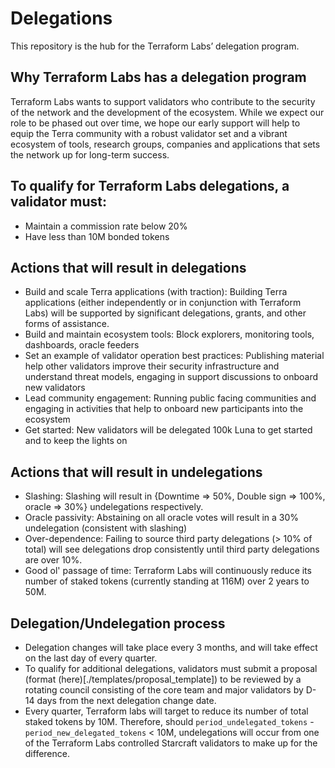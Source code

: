 # Delegations 

This repository is the hub for the Terraform Labs’ delegation program. 


## Why Terraform Labs has a delegation program

Terraform Labs wants to support validators who contribute to the security of the network and the development of the ecosystem. While we expect our role to be phased out over time, we hope our early support will help to equip the Terra community with a robust validator set and a vibrant ecosystem of tools, research groups, companies and applications that sets the network up for long-term success. 


## To qualify for Terraform Labs delegations, a validator must:

- Maintain a commission rate below 20%
- Have less than 10M bonded tokens 


## Actions that will result in delegations

- Build and scale Terra applications (with traction): Building Terra applications (either independently or in conjunction with Terraform Labs) will be supported by significant delegations, grants, and other forms of assistance. 
- Build and maintain ecosystem tools: Block explorers, monitoring tools, dashboards, oracle feeders 
- Set an example of validator operation best practices: Publishing material help other validators improve their security infrastructure and understand threat models, engaging in support discussions to onboard new validators
- Lead community engagement: Running public facing communities and engaging in activities that help to onboard new participants into the ecosystem
- Get started: New validators will be delegated 100k Luna to get started and to keep the lights on 


## Actions that will result in undelegations

- Slashing: Slashing will result in {Downtime => 50%, Double sign => 100%, oracle => 30%} undelegations respectively. 
- Oracle passivity: Abstaining on all oracle votes will result in a 30% undelegation (consistent with slashing) 
- Over-dependence: Failing to source third party delegations (> 10% of total) will see delegations drop consistently until third party delegations are over 10%. 
- Good ol' passage of time: Terraform Labs will continuously reduce its number of staked tokens (currently standing at 116M) over 2 years to 50M. 


## Delegation/Undelegation process 

- Delegation changes will take place every 3 months, and will take effect on the last day of every quarter. 
- To qualify for additional delegations, validators must submit a proposal (format (here)[./templates/proposal_template]) to be reviewed by a rotating council consisting of the core team and major validators by D-14 days from the next delegation change date.
- Every quarter, Terraform labs will target to reduce its number of total staked tokens by 10M. Therefore, should `period_undelegated_tokens` - `period_new_delegated_tokens` < 10M, undelegations will occur from one of the Terraform Labs controlled Starcraft validators to make up for the difference. 

